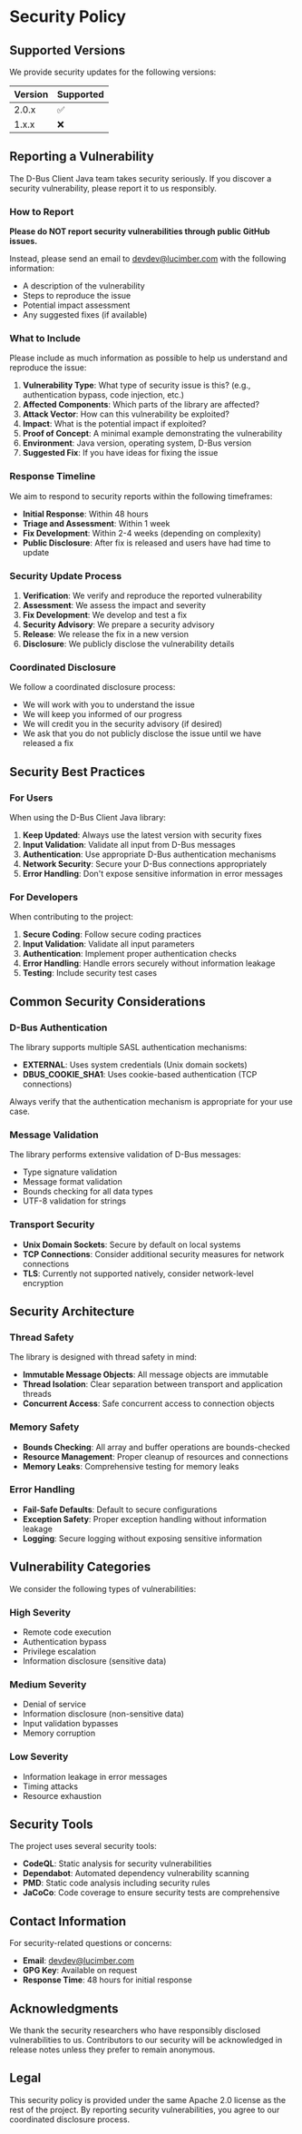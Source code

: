 # Security Policy

## Supported Versions

We provide security updates for the following versions:

| Version | Supported          |
| ------- | ------------------ |
| 2.0.x   | :white_check_mark: |
| 1.x.x   | :x:                |

## Reporting a Vulnerability

The D-Bus Client Java team takes security seriously. If you discover a security vulnerability, please report it to us responsibly.

### How to Report

**Please do NOT report security vulnerabilities through public GitHub issues.**

Instead, please send an email to devdev@lucimber.com with the following information:

- A description of the vulnerability
- Steps to reproduce the issue
- Potential impact assessment
- Any suggested fixes (if available)

### What to Include

Please include as much information as possible to help us understand and reproduce the issue:

1. **Vulnerability Type**: What type of security issue is this? (e.g., authentication bypass, code injection, etc.)
2. **Affected Components**: Which parts of the library are affected?
3. **Attack Vector**: How can this vulnerability be exploited?
4. **Impact**: What is the potential impact if exploited?
5. **Proof of Concept**: A minimal example demonstrating the vulnerability
6. **Environment**: Java version, operating system, D-Bus version
7. **Suggested Fix**: If you have ideas for fixing the issue

### Response Timeline

We aim to respond to security reports within the following timeframes:

- **Initial Response**: Within 48 hours
- **Triage and Assessment**: Within 1 week
- **Fix Development**: Within 2-4 weeks (depending on complexity)
- **Public Disclosure**: After fix is released and users have had time to update

### Security Update Process

1. **Verification**: We verify and reproduce the reported vulnerability
2. **Assessment**: We assess the impact and severity
3. **Fix Development**: We develop and test a fix
4. **Security Advisory**: We prepare a security advisory
5. **Release**: We release the fix in a new version
6. **Disclosure**: We publicly disclose the vulnerability details

### Coordinated Disclosure

We follow a coordinated disclosure process:

- We will work with you to understand the issue
- We will keep you informed of our progress
- We will credit you in the security advisory (if desired)
- We ask that you do not publicly disclose the issue until we have released a fix

## Security Best Practices

### For Users

When using the D-Bus Client Java library:

1. **Keep Updated**: Always use the latest version with security fixes
2. **Input Validation**: Validate all input from D-Bus messages
3. **Authentication**: Use appropriate D-Bus authentication mechanisms
4. **Network Security**: Secure your D-Bus connections appropriately
5. **Error Handling**: Don't expose sensitive information in error messages

### For Developers

When contributing to the project:

1. **Secure Coding**: Follow secure coding practices
2. **Input Validation**: Validate all input parameters
3. **Authentication**: Implement proper authentication checks
4. **Error Handling**: Handle errors securely without information leakage
5. **Testing**: Include security test cases

## Common Security Considerations

### D-Bus Authentication

The library supports multiple SASL authentication mechanisms:

- **EXTERNAL**: Uses system credentials (Unix domain sockets)
- **DBUS_COOKIE_SHA1**: Uses cookie-based authentication (TCP connections)

Always verify that the authentication mechanism is appropriate for your use case.

### Message Validation

The library performs extensive validation of D-Bus messages:

- Type signature validation
- Message format validation
- Bounds checking for all data types
- UTF-8 validation for strings

### Transport Security

- **Unix Domain Sockets**: Secure by default on local systems
- **TCP Connections**: Consider additional security measures for network connections
- **TLS**: Currently not supported natively, consider network-level encryption

## Security Architecture

### Thread Safety

The library is designed with thread safety in mind:

- **Immutable Message Objects**: All message objects are immutable
- **Thread Isolation**: Clear separation between transport and application threads
- **Concurrent Access**: Safe concurrent access to connection objects

### Memory Safety

- **Bounds Checking**: All array and buffer operations are bounds-checked
- **Resource Management**: Proper cleanup of resources and connections
- **Memory Leaks**: Comprehensive testing for memory leaks

### Error Handling

- **Fail-Safe Defaults**: Default to secure configurations
- **Exception Safety**: Proper exception handling without information leakage
- **Logging**: Secure logging without exposing sensitive information

## Vulnerability Categories

We consider the following types of vulnerabilities:

### High Severity
- Remote code execution
- Authentication bypass
- Privilege escalation
- Information disclosure (sensitive data)

### Medium Severity
- Denial of service
- Information disclosure (non-sensitive data)
- Input validation bypasses
- Memory corruption

### Low Severity
- Information leakage in error messages
- Timing attacks
- Resource exhaustion

## Security Tools

The project uses several security tools:

- **CodeQL**: Static analysis for security vulnerabilities
- **Dependabot**: Automated dependency vulnerability scanning
- **PMD**: Static code analysis including security rules
- **JaCoCo**: Code coverage to ensure security tests are comprehensive

## Contact Information

For security-related questions or concerns:

- **Email**: devdev@lucimber.com
- **GPG Key**: Available on request
- **Response Time**: 48 hours for initial response

## Acknowledgments

We thank the security researchers who have responsibly disclosed vulnerabilities to us. Contributors to our security will be acknowledged in release notes unless they prefer to remain anonymous.

## Legal

This security policy is provided under the same Apache 2.0 license as the rest of the project. By reporting security vulnerabilities, you agree to our coordinated disclosure process.